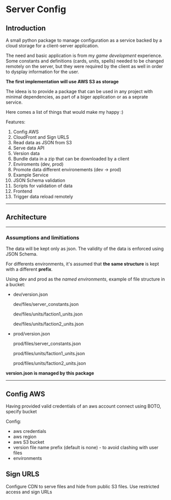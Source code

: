 # Server Config

## Introduction

A small python package to manage configuration as a service backed by a cloud storage for a client-server application.

The need and basic application is from my _game development_ experience. Some constants and definitions (cards, units, spells) needed to be changed remotely on the server, but they were required by the client as well in order to dysplay information for the user.

**The first implementation will use AWS S3 as storage**

The ideea  is to provide a package that can be used in any project with minimal dependencies, as part of a biger application or as a seprate service.

Here comes a list of things that would make my happy :)

Features:
 1. Config AWS
 1. CloudFront and Sign URLS
 1. Read data as JSON from S3
 1. Serve data API 
 1. Version data
 1. Bundle data in a zip that can be downloaded by a client
 1. Enviroments (dev, prod)
 1. Promote data different environements (dev -> prod)
 1. Example Service
 1. JSON Schema validation
 1. Scripts for validation of data
 1. Frontend
 1. Trigger data reload remotely


----------------------------
 ## Architecture
----------------------------

 ### Assumptions and limitiations

 The data will be kept only as json. The validity of the data is enforced using JSON Schema.

 For differents environments, it's assumed that **the same structure** is kept with a different **prefix**.

 Using dev and prod as the _named environments_, example of file structure in a bucket:
 *  dev/version.json
 
    dev/files/server_constants.json

    dev/files/units/faction1_units.json

    dev/files/units/faction2_units.json

*   prod/version.json
 
    prod/files/server_constants.json

    prod/files/units/faction1_units.json

    prod/files/units/faction2_units.json

**version.json is managed by this package**



---------------------------
## Config AWS

Having provided valid credentials of an aws account connect using BOTO, specify bucket

Config:
* aws credentials
* aws region
* aws S3 bucket
* version file name prefix (default is none) - to avoid clashing with user files
* environments
 

## Sign URLS
 
Configure CDN to serve files and hide from public S3 files.
Use restricted access and sign URLs

